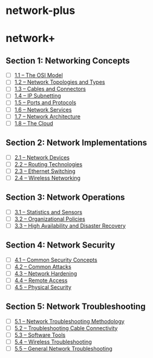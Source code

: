 # network-plus

# network+


## Section 1: Networking Concepts
- [ ] [1.1 – The OSI Model](https://github.com/beyzadp/network-plus/blob/main/networkplus.md#11--the-osi-model)
- [ ] [1.2 – Network Topologies and Types](https://github.com/beyzadp/network-plus/blob/main/networkplus.md#12--network-topologies-and-types)
- [ ] [1.3 – Cables and Connectors](https://github.com/beyzadp/network-plus/blob/main/networkplus.md#13--cables-and-connectors)
- [ ] [1.4 – IP Subnetting](https://github.com/beyzadp/network-plus/blob/main/networkplus.md#14--ip-subnetting)
- [ ] [1.5 – Ports and Protocols](https://github.com/beyzadp/network-plus/blob/main/networkplus.md#15--ports-and-protocols)
- [ ] [1.6 – Network Services](https://github.com/beyzadp/network-plus/blob/main/networkplus.md#16--network-services)
- [ ] [1.7 – Network Architecture](https://github.com/beyzadp/network-plus/blob/main/networkplus.md#17--network-architecture)
- [ ] [1.8 – The Cloud](https://github.com/beyzadp/network-plus/blob/main/networkplus.md#18--the-cloud)

## Section 2: Network Implementations
- [ ] [2.1 – Network Devices](https://github.com/beyzadp/network-plus/blob/main/networkplus.md#21--network-devices)
- [ ] [2.2 – Routing Technologies](https://github.com/beyzadp/network-plus/blob/main/networkplus.md#22--routing-technologies)
- [ ] [2.3 – Ethernet Switching](https://github.com/beyzadp/network-plus/blob/main/networkplus.md#23--ethernet-switching)
- [ ] [2.4 – Wireless Networking](https://github.com/beyzadp/network-plus/blob/main/networkplus.md#24--wireless-networking)

## Section 3: Network Operations
- [ ] [3.1 – Statistics and Sensors](https://github.com/beyzadp/network-plus/blob/main/networkplus.md#31---statics-and-sensors)
- [ ] [3.2 – Organizational Policies](https://github.com/beyzadp/network-plus/blob/main/networkplus.md#32---organizational-policies)
- [ ] [3.3 – High Availability and Disaster Recovery](https://github.com/beyzadp/network-plus/blob/main/networkplus.md#33--high-availability-and-disaster-recovery)

## Section 4: Network Security
- [ ] [4.1 – Common Security Concepts](https://github.com/beyzadp/network-plus/blob/main/networkplus.md#41---common-security-concepts)
- [ ] [4.2 – Common Attacks](https://github.com/beyzadp/network-plus/blob/main/networkplus.md#42--common-attacks)
- [ ] [4.3 – Network Hardening](https://github.com/beyzadp/network-plus/blob/main/networkplus.md#43--network-hardening)
- [ ] [4.4 – Remote Access](https://github.com/beyzadp/network-plus/blob/main/networkplus.md#44--remote-access)
- [ ] [4.5 – Physical Security](https://github.com/beyzadp/network-plus/blob/main/networkplus.md#45--physical-security)

## Section 5: Network Troubleshooting
- [ ] [5.1 – Network Troubleshooting Methodology](https://github.com/beyzadp/network-plus/blob/main/networkplus.md#51--network-troubleshooting-methodology)
- [ ] [5.2 – Troubleshooting Cable Connectivity](https://github.com/beyzadp/network-plus/blob/main/networkplus.md#52--troubleshooting-cable-connectivity)
- [ ] [5.3 – Software Tools](https://github.com/beyzadp/network-plus/blob/main/networkplus.md#53--software-tools)
- [ ] [5.4 – Wireless Troubleshooting](https://github.com/beyzadp/network-plus/blob/main/networkplus.md#54--wireless-troubleshooting)
- [ ] [5.5 – General Network Troubleshooting](https://github.com/beyzadp/network-plus/blob/main/networkplus.md#55--general-network-troubleshooting)

